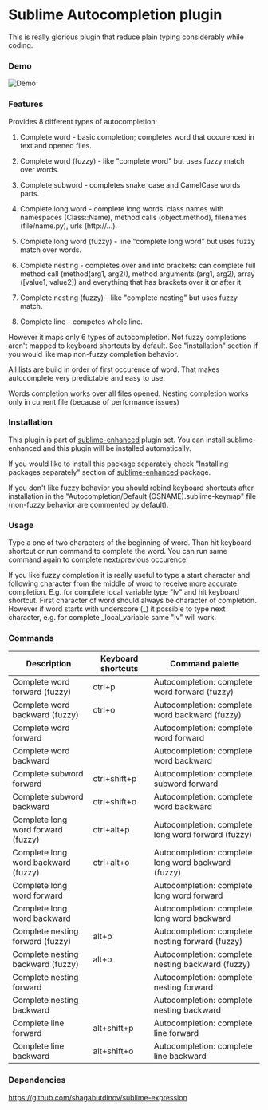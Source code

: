 # Sublime Autocompletion plugin

This is really glorious plugin that reduce plain typing considerably while
coding.


### Demo

![Demo](https://raw.github.com/shagabutdinov/sublime-autocompletion/master/demo/demo.gif "Demo")


### Features

Provides 8 different types of autocompletion:

1. Complete word - basic completion; completes word that occurenced in text and
opened files.

2. Complete word (fuzzy) - like "complete word" but uses fuzzy match over words.

3. Complete subword - completes snake_case and CamelCase words parts.

4. Complete long word - complete long words: class names with namespaces
(Class::Name), method calls (object.method), filenames (file/name.py), urls
(http://...).

5. Complete long word (fuzzy) - line "complete long word" but uses fuzzy match
over words.

6. Complete nesting - completes over and into brackets: can complete full method
call (method(arg1, arg2)), method arguments (arg1, arg2), array ([value1,
value2]) and everything that has brackets over it or after it.

7. Complete nesting (fuzzy) - like "complete nesting" but uses fuzzy match.

8. Complete line - competes whole line.

However it maps only 6 types of autocompletion. Not fuzzy completions aren't
mapped to keyboard shortcuts by default. See "installation" section if you would
like map non-fuzzy completion behavior.

All lists are build in order of first occurence of word. That makes autocomplete
very predictable and easy to use.

Words completion works over all files opened. Nesting completion works only in
current file (because of performance issues)


### Installation

This plugin is part of [sublime-enhanced](http://github.com/shagabutdinov/sublime-enhanced)
plugin set. You can install sublime-enhanced and this plugin will be installed
automatically.

If you would like to install this package separately check "Installing packages
separately" section of [sublime-enhanced](http://github.com/shagabutdinov/sublime-enhanced)
package.

If you don't like fuzzy behavior you should rebind keyboard shortcuts after
installation in the "Autocompletion/Default (OSNAME).sublime-keymap" file
(non-fuzzy behavior are commented by default).


### Usage

Type a one of two characters of the beginning of word. Than hit keyboard
shortcut or run command to complete the word. You can run same command again to
complete next/previous occurence.

If you like fuzzy completion it is really useful to type a start character and
following character from the middle of word to receive more accurate completion.
E.g. for complete local_variable type "lv" and hit keyboard shortcut. First
character of word should always be character of completion. However if word
starts with underscore (_) it possible to type next character, e.g. for complete
_local_variable same "lv" will work.


### Commands

| Description                         | Keyboard shortcuts | Command palette                                        |
|-------------------------------------|--------------------|--------------------------------------------------------|
| Complete word forward (fuzzy)       | ctrl+p             | Autocompletion: complete word forward (fuzzy)          |
| Complete word backward (fuzzy)      | ctrl+o             | Autocompletion: complete word backward (fuzzy)         |
| Complete word forward               |                    | Autocompletion: complete word forward                  |
| Complete word backward              |                    | Autocompletion: complete word backward                 |
| Complete subword forward            | ctrl+shift+p       | Autocompletion: complete subword forward               |
| Complete subword backward           | ctrl+shift+o       | Autocompletion: complete word backward                 |
| Complete long word forward (fuzzy)  | ctrl+alt+p         | Autocompletion: complete long word forward (fuzzy)     |
| Complete long word backward (fuzzy) | ctrl+alt+o         | Autocompletion: complete long word backward (fuzzy)    |
| Complete long word forward          |                    | Autocompletion: complete long word forward             |
| Complete long word backward         |                    | Autocompletion: complete long word backward            |
| Complete nesting forward (fuzzy)    | alt+p              | Autocompletion: complete nesting forward (fuzzy)       |
| Complete nesting backward (fuzzy)   | alt+o              | Autocompletion: complete nesting backward (fuzzy)      |
| Complete nesting forward            |                    | Autocompletion: complete nesting forward               |
| Complete nesting backward           |                    | Autocompletion: complete nesting backward              |
| Complete line forward               | alt+shift+p        | Autocompletion: complete line forward                  |
| Complete line backward              | alt+shift+o        | Autocompletion: complete line backward                  |


### Dependencies

https://github.com/shagabutdinov/sublime-expression
